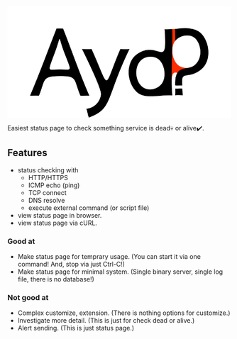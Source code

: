 <img src="./assets/logo.svg" style="display: block; margin: auto" />

Easiest status page to check something service is dead:skull: or alive:heavy_check_mark:.


## Features

- status checking with
  * HTTP/HTTPS
  * ICMP echo (ping)
  * TCP connect
  * DNS resolve
  * execute external command (or script file)
- view status page in browser.
- view status page via cURL.

### Good at
- Make status page for temprary usage. (You can start it via one command! And, stop via just Ctrl-C!)
- Make status page for minimal system. (Single binary server, single log file, there is no database!)

### Not good at
- Complex customize, extension. (There is nothing options for customize.)
- Investigate more detail. (This is just for check dead or alive.)
- Alert sending. (This is just status page.)
